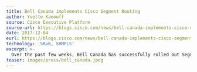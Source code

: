 ```yaml
---
title: Bell Canada implements Cisco Segment Routing
author: Yvette Kanouff
source: Cisco Executive Platform
source-url: https://blogs.cisco.com/news/bell-canada-implements-cisco-segment-routing
date: 2017-12-04
eurl: https://blogs.cisco.com/news/bell-canada-implements-cisco-segment-routing
technology: 'SRv6, SRMPLS'
excerpt: >-
  Over the past few weeks, Bell Canada has successfully rolled out Segment Routing in its next-generation core network, marking a milestone as the first Canadian carrier to actively use this innovative technology for network automation and software-defined networking (SDN) capabilities.
teaser: images/press/bell_canada.jpeg
---
```


